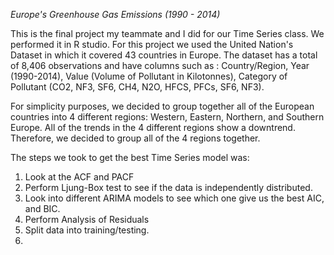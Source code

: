 _Europe's Greenhouse Gas Emissions (1990 - 2014)_

This is  the final project my teammate and I did for our Time Series class. We performed it in R studio.
For this project we used the United Nation's Dataset in which it covered 43 countries in Europe.  The dataset has a total of 8,406 observations and have columns such as : Country/Region, Year (1990-2014), Value (Volume of Pollutant in Kilotonnes), Category of Pollutant (CO2, NF3, SF6, CH4, N2O, HFCS, PFCs, SF6, NF3).

For simplicity purposes, we decided to group together all of the European countries into 4 different regions: Western, Eastern, Northern, and Southern Europe. All of the trends in the 4 different regions show a downtrend. Therefore, we decided to group all of the 4 regions together. 

The steps we took to get the best Time Series model was: 
1. Look at the ACF and PACF
2. Perform Ljung-Box test to see if the data is independently distributed.
3. Look into different ARIMA models to see which one give us the best AIC, and BIC.
4. Perform Analysis of Residuals
5. Split data into training/testing.
6. 

